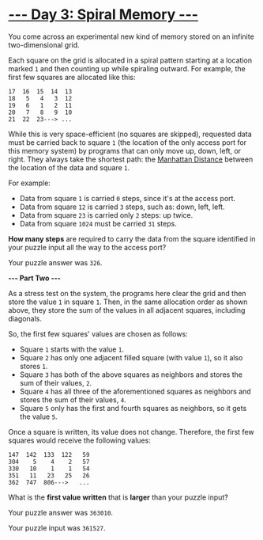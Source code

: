 # [--- Day 3: Spiral Memory ---](http://adventofcode.com/2017/day/3)

You come across an experimental new kind of memory stored on an infinite two-dimensional grid.

Each square on the grid is allocated in a spiral pattern starting at a location marked ``1`` and then counting up while spiraling outward. For example, the first few squares are allocated like this:
```
17  16  15  14  13  
18   5   4   3  12   
19   6   1   2  11   
20   7   8   9  10   
21  22  23---> ...   
```
While this is very space-efficient (no squares are skipped), requested data must be carried back to square ``1`` (the location of the only access port for this memory system) by programs that can only move up, down, left, or right. They always take the shortest path: the [Manhattan Distance](https://en.wikipedia.org/wiki/Taxicab_geometry) between the location of the data and square ``1``.

For example:

- Data from square ``1`` is carried ``0`` steps, since it's at the access port.
- Data from square ``12`` is carried ``3`` steps, such as: down, left, left.
- Data from square ``23`` is carried only ``2`` steps: up twice.
- Data from square ``1024`` must be carried ``31`` steps.

**How many steps** are required to carry the data from the square identified in your puzzle input all the way to the access port?

Your puzzle answer was ``326``.

**--- Part Two ---**

As a stress test on the system, the programs here clear the grid and then store the value ``1`` in square ``1``. Then, in the same allocation order as shown above, they store the sum of the values in all adjacent squares, including diagonals.

So, the first few squares' values are chosen as follows:

- Square ``1`` starts with the value ``1``.
- Square ``2`` has only one adjacent filled square (with value ``1``), so it also stores ``1``.
- Square ``3`` has both of the above squares as neighbors and stores the sum of their values, ``2``.
- Square ``4`` has all three of the aforementioned squares as neighbors and stores the sum of their values, ``4``.
- Square ``5`` only has the first and fourth squares as neighbors, so it gets the value ``5``.

Once a square is written, its value does not change. Therefore, the first few squares would receive the following values:
```
147  142  133  122   59  
304    5    4    2   57  
330   10    1    1   54  
351   11   23   25   26  
362  747  806--->   ...  
```
What is the **first value written** that is **larger** than your puzzle input?

Your puzzle answer was ``363010``.

Your puzzle input was ``361527``.
